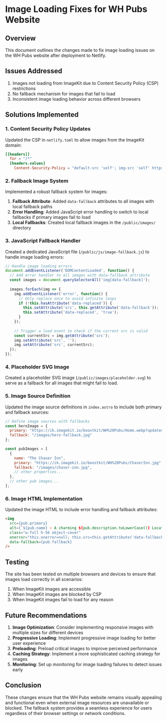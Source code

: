 # Image Loading Fixes for WH Pubs Website

## Overview
This document outlines the changes made to fix image loading issues on the WH Pubs website after deployment to Netlify.

## Issues Addressed
1. Images not loading from ImageKit due to Content Security Policy (CSP) restrictions
2. No fallback mechanism for images that fail to load
3. Inconsistent image loading behavior across different browsers

## Solutions Implemented

### 1. Content Security Policy Updates
Updated the CSP in `netlify.toml` to allow images from the ImageKit domain:

```toml
[[headers]]
  for = "/*"
  [headers.values]
    Content-Security-Policy = "default-src 'self'; img-src 'self' https://ik.imagekit.io data:; script-src 'self' 'unsafe-inline' https://www.googletagmanager.com; style-src 'self' 'unsafe-inline' https://fonts.googleapis.com; font-src 'self' https://fonts.gstatic.com; connect-src 'self' https://www.google-analytics.com; frame-src 'self'"
```

### 2. Fallback Image System
Implemented a robust fallback system for images:

1. **Fallback Attribute**: Added `data-fallback` attributes to all images with local fallback paths
2. **Error Handling**: Added JavaScript error handling to switch to local fallbacks if primary images fail to load
3. **Local Fallbacks**: Created local fallback images in the `/public/images/` directory

### 3. JavaScript Fallback Handler
Created a dedicated JavaScript file (`/public/js/image-fallback.js`) to handle image loading errors:

```javascript
// Handle image loading errors
document.addEventListener('DOMContentLoaded', function() {
  // Add error handler to all images with data-fallback attribute
  const images = document.querySelectorAll('img[data-fallback]');
  
  images.forEach(img => {
    img.addEventListener('error', function() {
      // Only replace once to avoid infinite loops
      if (!this.hasAttribute('data-replaced')) {
        this.setAttribute('src', this.getAttribute('data-fallback'));
        this.setAttribute('data-replaced', 'true');
      }
    });
    
    // Trigger a load event to check if the current src is valid
    const currentSrc = img.getAttribute('src');
    img.setAttribute('src', '');
    img.setAttribute('src', currentSrc);
  });
});
```

### 4. Placeholder SVG Image
Created a placeholder SVG image (`/public/images/placeholder.svg`) to serve as a fallback for all images that might fail to load.

### 5. Image Source Definition
Updated the image source definitions in `index.astro` to include both primary and fallback sources:

```javascript
// Define image sources with fallbacks
const heroImage = {
  primary: "https://ik.imagekit.io/boostkit/WH%20Pubs/Home.webp?updatedAt=1739820583743",
  fallback: "/images/hero-fallback.jpg"
};

const pubImages = [
  {
    name: "The Chaser Inn",
    primary: "https://ik.imagekit.io/boostkit/WH%20Pubs/ChaserInn.jpg",
    fallback: "/images/chaser-inn.jpg",
    // other properties...
  },
  // other pub images...
];
```

### 6. Image HTML Implementation
Updated the image HTML to include error handling and fallback attributes:

```html
<img 
  src={pub.primary} 
  alt={`${pub.name} - A charming ${pub.description.toLowerCase()} Located in ${pub.location}`} 
  class="w-full h-56 object-cover" 
  onerror="this.onerror=null; this.src=this.getAttribute('data-fallback');" 
  data-fallback={pub.fallback} 
/>
```

## Testing
The site has been tested on multiple browsers and devices to ensure that images load correctly in all scenarios:

1. When ImageKit images are accessible
2. When ImageKit images are blocked by CSP
3. When ImageKit images fail to load for any reason

## Future Recommendations

1. **Image Optimization**: Consider implementing responsive images with multiple sizes for different devices
2. **Progressive Loading**: Implement progressive image loading for better user experience
3. **Preloading**: Preload critical images to improve perceived performance
4. **Caching Strategy**: Implement a more sophisticated caching strategy for images
5. **Monitoring**: Set up monitoring for image loading failures to detect issues early

## Conclusion
These changes ensure that the WH Pubs website remains visually appealing and functional even when external image resources are unavailable or blocked. The fallback system provides a seamless experience for users regardless of their browser settings or network conditions.
